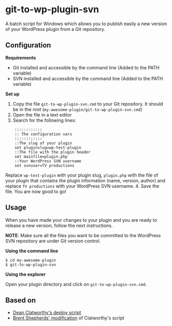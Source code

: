 git-to-wp-plugin-svn
====================

A batch script for Windows which allows you to publish easily a new version of your WordPress plugin from a Git repository.

Configuration
-------------
**Requirements**
* Git installed and accessible by the command line (Added to the PATH variable)
* SVN installed and accessible by the command line (Added to the PATH variable)

**Set up**

1. Copy the file `git-to-wp-plugin-svn.cmd` to your Git repository. It should be in the root (`my-awesome-plugin/git-to-wp-plugin-svn.cmd`)
2. Open the file in a text editor
3. Search for the following lines:
```
    ::::::::::::
    :: The configuration vars
    ::::::::::::
    ::The slug of your plugin
    set pluginslug=wp-test-plugin
    ::The file with the plugin header
    set mainfile=plugin.php
    ::Your WordPress SVN username
    set svnuser=TV productions
```
Replace `wp-test-plugin` with your plugin slug, `plugin.php` with the file of your plugin that contains
the plugin information (name, version, author) and replace `TV productions` with your WordPress SVN username.
4. Save the file. You are now good to go!

Usage
-----
When you have made your changes to your plugin and you are ready to release a new version, follow the next instructions.

**NOTE**: Make sure all the files you want to be committed to the WordPress SVN repository are under Git version control.

**Using the command line**

    $ cd my-awesome-plugin
    $ git-to-wp-plugin-svn

**Using the explorer**

Open your plugin directory and click on `git-to-wp-plugin-svn.cmd`.

Based on
--------
* [Dean Clatworthy's deploy script](https://github.com/deanc/wordpress-plugin-git-svn)
* [Brent Shepherds' modification](https://github.com/thenbrent/multisite-user-management/blob/master/deploy.sh) of Clatworthy's script
